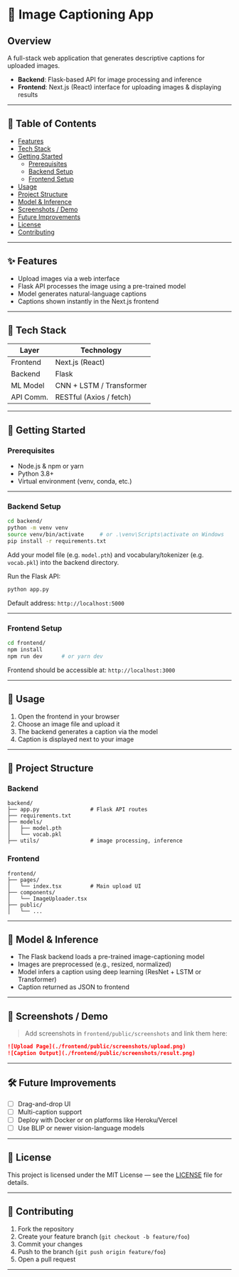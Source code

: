 
# 📸 Image Captioning App

## Overview
A full-stack web application that generates descriptive captions for uploaded images.  

- **Backend**: Flask-based API for image processing and inference  
- **Frontend**: Next.js (React) interface for uploading images & displaying results  

---

## 🚀 Table of Contents

- [Features](#features)  
- [Tech Stack](#tech-stack)  
- [Getting Started](#getting-started)  
  - [Prerequisites](#prerequisites)  
  - [Backend Setup](#backend-setup)  
  - [Frontend Setup](#frontend-setup)  
- [Usage](#usage)  
- [Project Structure](#project-structure)  
- [Model & Inference](#model--inference)  
- [Screenshots / Demo](#screenshots--demo)  
- [Future Improvements](#future-improvements)  
- [License](#license)  
- [Contributing](#contributing)  

---

## ✨ Features

- Upload images via a web interface
- Flask API processes the image using a pre-trained model
- Model generates natural-language captions
- Captions shown instantly in the Next.js frontend

---

## 🧰 Tech Stack

| Layer      | Technology                     |
|------------|--------------------------------|
| Frontend   | Next.js (React)                |
| Backend    | Flask                          |
| ML Model   | CNN + LSTM / Transformer       |
| API Comm.  | RESTful (Axios / fetch)        |

---

## 🏁 Getting Started

### Prerequisites

- Node.js & npm or yarn  
- Python 3.8+  
- Virtual environment (venv, conda, etc.)  

---

### Backend Setup

```bash
cd backend/
python -m venv venv
source venv/bin/activate     # or .\venv\Scripts\activate on Windows
pip install -r requirements.txt
```

Add your model file (e.g. `model.pth`) and vocabulary/tokenizer (e.g. `vocab.pkl`) into the backend directory.

Run the Flask API:

```bash
python app.py
```

Default address: `http://localhost:5000`

---

### Frontend Setup

```bash
cd frontend/
npm install
npm run dev      # or yarn dev
```

Frontend should be accessible at: `http://localhost:3000`

---

## 🧪 Usage

1. Open the frontend in your browser  
2. Choose an image file and upload it  
3. The backend generates a caption via the model  
4. Caption is displayed next to your image  

---

## 📁 Project Structure

### Backend

```
backend/
├── app.py                # Flask API routes
├── requirements.txt
├── models/
│   ├── model.pth
│   └── vocab.pkl
├── utils/                # image processing, inference
```

### Frontend

```
frontend/
├── pages/
│   └── index.tsx         # Main upload UI
├── components/
│   └── ImageUploader.tsx
├── public/
│   └── ...
```

---

## 🧠 Model & Inference

- The Flask backend loads a pre-trained image-captioning model  
- Images are preprocessed (e.g., resized, normalized)  
- Model infers a caption using deep learning (ResNet + LSTM or Transformer)  
- Caption returned as JSON to frontend  

---

## 📸 Screenshots / Demo

> Add screenshots in `frontend/public/screenshots` and link them here:

```md
![Upload Page](./frontend/public/screenshots/upload.png)
![Caption Output](./frontend/public/screenshots/result.png)
```

---

## 🛠️ Future Improvements

- [ ] Drag-and-drop UI
- [ ] Multi-caption support
- [ ] Deploy with Docker or on platforms like Heroku/Vercel
- [ ] Use BLIP or newer vision-language models

---

## 📄 License

This project is licensed under the MIT License — see the [LICENSE](LICENSE) file for details.

---

## 🤝 Contributing

1. Fork the repository  
2. Create your feature branch (`git checkout -b feature/foo`)  
3. Commit your changes  
4. Push to the branch (`git push origin feature/foo`)  
5. Open a pull request  

---
